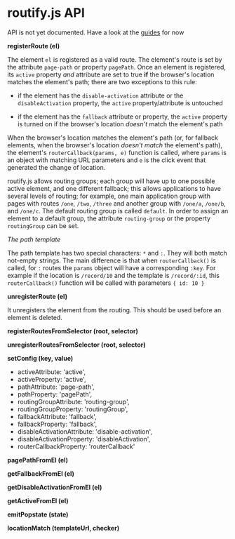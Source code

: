 # routify.js API

API is not yet documented. Have a look at the [guides](guides.html) for now


**registerRoute (el)**

The element `el` is registered as a valid route. The element's route is set by the attribute `page-path` or property `pagePath`.
Once an element is registered, its `active` property _and_ attribute are set to true **if** the browser's location matches the element's path; there are two exceptions to this rule:

* if the element has the `disable-activation` attribute or the `disableActivation` property, the `active` property/attribute is untouched

* if the element has the `fallback` attribute or property, the `active` property is turned on if the browser's location _doesn't_ match the element's path

When the browser's location matches the element's path (or, for fallback elements, when the browser's location _doesn't match_ the element's path), the element's `routerCallback(params, e)` function is called, where `params` is an object with matching URL parameters and `e` is the click event that generated the change of location.

routify.js allows routing groups; each group will have up to one possible active element, and one different fallback; this allows applications to have several levels of routing; for example, one main application group with pages with routes `/one`, `/two`, `/three` and another group with `/one/a`, `/one/b`, and `/one/c`. The default routing group is called `default`. In order to assign an element to a default group, the attribute `routing-group` or the property `routingGroup` can be set.

_The path template_

The path template has two special characters: `*` and `:`. They will both match not-empty strings. The main difference is that when `routerCallback()` is called, for `:` routes the `params` object will have a corresponding `:key`.  For example if the location is `/record/10` and the template is
`/record/:id`, this `routerCallback()` function will be called with parameters `{ id: 10 }`


**unregisterRoute (el)**

It unregisters the element from the routing. This should be used before an element is deleted.

**registerRoutesFromSelector (root, selector)**

**unregisterRoutesFromSelector (root, selector)**



**setConfig (key, value)**
  * activeAttribute: 'active',
  * activeProperty: 'active',
  * pathAttribute: 'page-path',
  * pathProperty: 'pagePath',
  * routingGroupAttribute: 'routing-group',
  * routingGroupProperty: 'routingGroup',
  * fallbackAttribute: 'fallback',
  * fallbackProperty: 'fallback',
  * disableActivationAttribute: 'disable-activation',
  * disableActivationProperty: 'disableActivation',
  * routerCallbackProperty: 'routerCallback'

**pagePathFromEl (el)**

**getFallbackFromEl (el)**  

**getDisableActivationFromEl (el)**  

**getActiveFromEl (el)**


**emitPopstate (state)**

**locationMatch (templateUrl, checker)**
